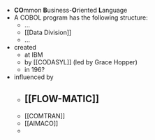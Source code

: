 - **CO**mmon **B**usiness-**O**riented **L**anguage
- A COBOL program has the following structure:
	- ...
	- [[Data Division]]
	- ...
- created
	- at IBM
	- by [[CODASYL]] (led by Grace Hopper)
	- in 196?
- influenced by
	- [[FLOW-MATIC]]
		-
	- [[COMTRAN]]
	- [[AIMACO]]
	-